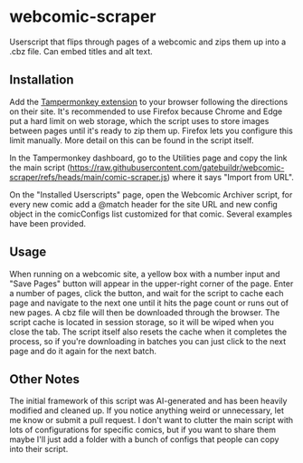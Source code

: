 # webcomic-scraper
Userscript that flips through pages of a webcomic and zips them up into a .cbz file. Can embed titles and alt text.

## Installation

Add the [Tampermonkey extension](https://www.tampermonkey.net/) to your browser following the directions on their site. It's recommended to use Firefox because Chrome and Edge put a hard limit on web storage, which the script uses to store images between pages until it's ready to zip them up. Firefox lets you configure this limit manually. More detail on this can be found in the script itself.

In the Tampermonkey dashboard, go to the Utilities page and copy the link the main script (https://raw.githubusercontent.com/gatebuildr/webcomic-scraper/refs/heads/main/comic-scraper.js) where it says "Import from URL".

On the "Installed Userscripts" page, open the Webcomic Archiver script, for every new comic add a @match header for the site URL and new config object in the comicConfigs list customized for that comic. Several examples have been provided.

## Usage

When running on a webcomic site, a yellow box with a number input and "Save Pages" button will appear in the upper-right corner of the page. Enter a number of pages, click the button, and wait for the script to cache each page and navigate to the next one until it hits the page count or runs out of new pages. A cbz file will then be downloaded through the browser. The script cache is located in session storage, so it will be wiped when you close the tab. The script itself also resets the cache when it completes the process, so if you're downloading in batches you can just click to the next page and do it again for the next batch.

## Other Notes

The initial framework of this script was AI-generated and has been heavily modified and cleaned up. If you notice anything weird or unnecessary, let me know or submit a pull request. I don't want to clutter the main script with lots of configurations for specific comics, but if you want to share them maybe I'll just add a folder with a bunch of configs that people can copy into their script.
